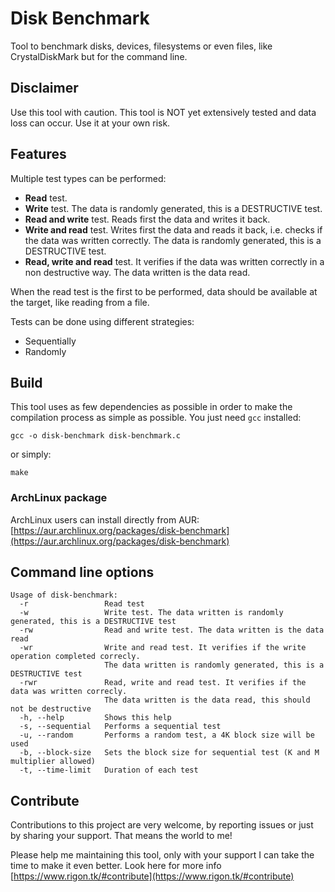 # Disk Benchmark

Tool to benchmark disks, devices, filesystems or even files, like CrystalDiskMark but for the command line.

## Disclaimer

Use this tool with caution. This tool is NOT yet extensively tested and data loss can occur. Use it at your own risk.

## Features

Multiple test types can be performed:
- **Read** test.
- **Write** test. The data is randomly generated, this is a DESTRUCTIVE test.
- **Read and write** test. Reads first the data and writes it back.
- **Write and read** test. Writes first the data and reads it back, i.e. checks if the data was written correctly. The data is randomly generated, this is a DESTRUCTIVE test.
- **Read, write and read** test. It verifies if the data was written correctly in a non destructive way. The data written is the data read.

When the read test is the first to be performed, data should be available at the target, like reading from a file.

Tests can be done using different strategies:
- Sequentially
- Randomly

## Build

This tool uses as few dependencies as possible in order to make the compilation process as simple as possible. You just need `gcc` installed:

    gcc -o disk-benchmark disk-benchmark.c

or simply:

    make
    
### ArchLinux package

ArchLinux users can install directly from AUR:
[https://aur.archlinux.org/packages/disk-benchmark](https://aur.archlinux.org/packages/disk-benchmark)

## Command line options

    Usage of disk-benchmark:
      -r                 Read test
      -w                 Write test. The data written is randomly generated, this is a DESTRUCTIVE test
      -rw                Read and write test. The data written is the data read
      -wr                Write and read test. It verifies if the write operation completed correcly.
                         The data written is randomly generated, this is a DESTRUCTIVE test
      -rwr               Read, write and read test. It verifies if the data was written correcly.
                         The data written is the data read, this should not be destructive
      -h, --help         Shows this help
      -s, --sequential   Performs a sequential test
      -u, --random       Performs a random test, a 4K block size will be used
      -b, --block-size   Sets the block size for sequential test (K and M multiplier allowed)
      -t, --time-limit   Duration of each test


## Contribute

Contributions to this project are very welcome, by reporting issues or just by sharing your support. That means the world to me!

Please help me maintaining this tool, only with your support I can take the time to make it even better. Look here for more info [https://www.rigon.tk/#contribute](https://www.rigon.tk/#contribute)
